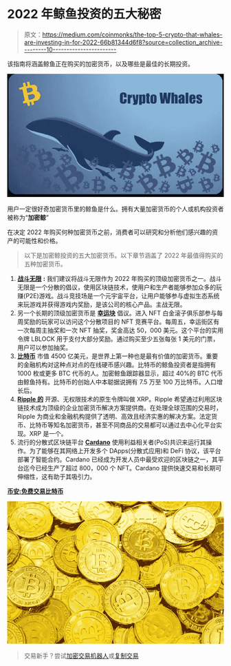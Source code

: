 # 2022 年鲸鱼投资的五大秘密

> 原文：<https://medium.com/coinmonks/the-top-5-crypto-that-whales-are-investing-in-for-2022-66b81344d6f8?source=collection_archive---------10----------------------->

该指南将涵盖鲸鱼正在购买的加密货币，以及哪些是最佳的长期投资。

![](img/3364b60084d1fd8eea214c1289dfd8f8.png)

用户一定很好奇加密货币里的鲸鱼是什么。拥有大量加密货币的个人或机构投资者被称为“**加密鲸**”

在决定 2022 年购买何种加密货币之前，消费者可以研究和分析他们感兴趣的资产的可能性和价格。

> 以下是加密鲸投资的五大加密货币。以下章节涵盖了 2022 年最值得购买的五种加密货币。

1.  [**战斗无限**](https://accounts.binance.com/en-IN/register?ref=133457645) **:** 我们建议将战斗无限作为 2022 年购买的顶级加密货币之一。战斗无限是一个分散的倡议，使用区块链技术，使用户和生产者能够参加众多的玩赚(P2E)游戏。战斗竞技场是一个元宇宙平台，让用户能够参与虚拟生态系统来玩游戏并获得游戏内奖励，是该公司的核心产品。主战无限。
2.  另一个长期的顶级加密货币是 [**幸运块**](https://accounts.binance.com/en-IN/register?ref=133457645) 倡议。进入 NFT 白金滚子俱乐部参与每周奖励的玩家可以访问这个分散项目的 NFT 竞赛平台。每周五，幸运街区有一次每周主抽奖和一次 NFT 抽奖，奖金高达 50，000 美元。这个平台的实用令牌 LBLOCK 用于支付大部分奖励。通过购买至少五张每张 1 美元的门票，用户可以参加抽奖。
3.  [**比特币**](https://accounts.binance.com/en-IN/register?ref=133457645) 市值 4500 亿美元，是世界上第一种也是最有价值的加密货币。重要的金融机构对这种点对点的在线硬币感兴趣。比特币的鲸鱼投资者是指拥有 1000 枚或更多 BTC 代币的人。加密鲸鱼跟踪器显示，超过 40%的 BTC 代币由鲸鱼持有。比特币的创始人中本聪据说拥有 7.5 万至 100 万比特币。人口增长后。
4.  [**Ripple 的**](https://accounts.binance.com/en-IN/register?ref=133457645) 开源、无权限技术的原生令牌叫做 XRP。Ripple 希望通过利用区块链技术成为顶级的企业加密货币解决方案提供商。在处理全球范围的交易时，Ripple 为商业和金融机构提供了透明、高效且经济实惠的解决方案。法定货币、比特币等知名加密货币，甚至不同商品的交易都可以通过去中心化平台实现。XRP 是一个。
5.  流行的分散式区块链平台 [**Cardano**](https://accounts.binance.com/en-IN/register?ref=133457645) 使用利益相关者(PoS)共识来运行其操作。为了能够在其网络上开发多个 DApps(分散式应用)和 DeFi 协议，该平台部署了智能合约。Cardano 已经成为开发人员中最受欢迎的区块链之一，其平台迄今已经生产了超过 800，000 个 NFT。Cardano 提供快速交易和长期可伸缩性，这有助于其吸引力。

[**币安:免费交易比特币**](https://accounts.binance.com/en-IN/register?ref=133457645)

![](img/b3eb03a3534e0c150865ac2b6d26b451.png)

> 交易新手？尝试[加密交易机器人](/coinmonks/crypto-trading-bot-c2ffce8acb2a)或[复制交易](/coinmonks/top-10-crypto-copy-trading-platforms-for-beginners-d0c37c7d698c)